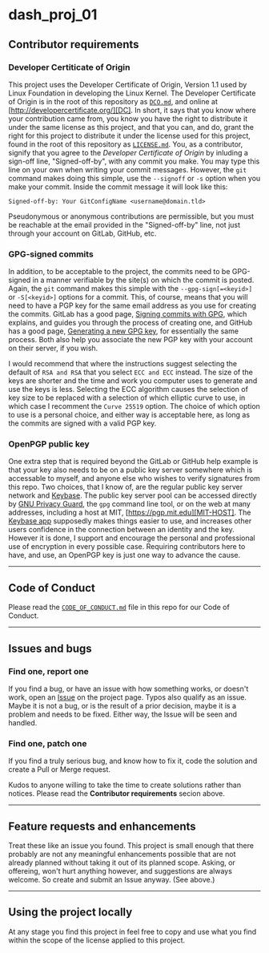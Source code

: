# dash_proj_01

## Contributor requirements

### Developer Certiticate of Origin

This project uses the Developer Certificate of Origin, Version 1.1 used by Linux Foundation in developing the Linux Kernel. The Developer Certificate of Origin is in the root of this repository as [`DCO.md`][DCO], and online at [http://developercertificate.org/][DC]. In short, it says that you know where your contribution came from, you know you have the right to distribute it under the same license as this project, and that you can, and do, grant the right for this project to distribute it under the license used for this project, found in the root of this repository as [`LICENSE.md`][LMD]. You, as a contributor, signify that you agree to the _Developer Certificate of Origin_ by inluding a sign-off line, "Signed-off-by", with any commit you make. You may type this line on your own when writing your commit messages. However, the `git` command makes doing this simple, use the `--signoff` or `-s` option when you make your commit. Inside the commit message it will look like this:

    Signed-off-by: Your GitConfigName <username@domain.tld>

Pseudonymous or anonymous contributions are permissible, but you must be reachable at the email provided in the "Signed-off-by" line, not just through your account on GitLab, GitHub, etc.

### GPG-signed commits

In addition, to be acceptable to the project, the commits need to be GPG-signed in a manner verifiable by the site(s) on which the commit is posted. Again, the `git` command makes this simple with the `--gpg-sign[=<keyid>]` or `-S[<keyid>]` options for a commit. This, of course, means that you will need to have a PGP key for the same email address as you use for creating the commits. GitLab has a good page, [Signing commits with GPG][GPG-HELPl], which explains, and guides you through the process of creating one, and GitHub has a good page, [Generating a new GPG key][GPG-HELPh], for essentially the same process. Both also help you associate the new PGP key with your account on their server, if you wish.

I would recommend that where the instructions suggest selecting the default of `RSA and RSA` that you select `ECC and ECC` instead. The size of the keys are shorter and the time and work you computer uses to generate and use the keys is less. Selecting the ECC algorithm causes the selection of key size to be replaced with a selection of which elliptic curve to use, in which case I recomment the `Curve 25519` option. The choice of which option to use is a personal choice, and either way is acceptable here, as long as the commits are signed with a valid PGP key.

### OpenPGP public key

One extra step that is required beyond the GitLab or GitHub help example is that your key also needs to be on a public key server somewhere which is accessable to myself, and anyone else who wishes to verify signatures from this repo. Two choices, that I know of, are the regular public key server network and [Keybase][KIO]. The public key server pool can be accessed directly by [GNU Privacy Guard][GPG], the `gpg` command line tool, or on the web at many addresses, including a host at MIT, [https://pgp.mit.edu][MIT-HOST]. The [Keybase app][APP] supposedly makes things easier to use, and increases other users confidence in the connection between an identity and the key. However it is done, I support and encourage the personal and professional use of encryption in every possible case. Requiring contributors here to have, and use, an OpenPGP key is just one way to advance the cause.

---

## Code of Conduct

Please read the [`CODE_OF_CONDUCT.md`][COC] file in this repo for our Code of Conduct.

---

## Issues and bugs

### Find one, report one

If you find a bug, or have an issue with how something works, or doesn't work, open an [Issue][ISSUE] on the project page. Typos also qualify as an issue. Maybe it is not a bug, or is the result of a prior decision, maybe it is a problem and needs to be fixed. Either way, the Issue will be seen and handled.

### Find one, patch one

If you find a truly serious bug, and know how to fix it, code the solution and create a Pull or Merge request.

Kudos to anyone willing to take the time to create solutions rather than notices. Please read the __Contributor requirements__ secion above.

---

## Feature requests and enhancements

Treat these like an issue you found. This project is small enough that there probably are not any meaningful enhancements possible that are not already planned without taking it out of its planned scope. Asking, or offereing, won't hurt anything however, and suggestions are always welcome. So create and submit an Issue anyway. (See above.)

---

## Using the project locally

At any stage you find this project in feel free to copy and use what you find within the scope of the license applied to this project.


  [APP]: https://keybase.io/download
  [DC]: http://developercertificate.org/
  [COC]: ./CODE_OF_CONDUCT.md
  [DCO]: ./DCO.md
  [GPG]: https://www.gnupg.org/
  [GPG-HELPh]: https://help.github.com/articles/generating-a-new-gpg-key/
  [GPG-HELPl]: https://gitlab.com/help/user/project/repository/gpg_signed_commits/index.md
  [KIO]: https://keybase.io/
  [ISSUE]: ../../issues
  [LMD]: ../../LICENSE.md
  [MIT-HOST]: https://pgp.mit.edu/
  [NCOC]: https://github.com/domgetter/NCoC
